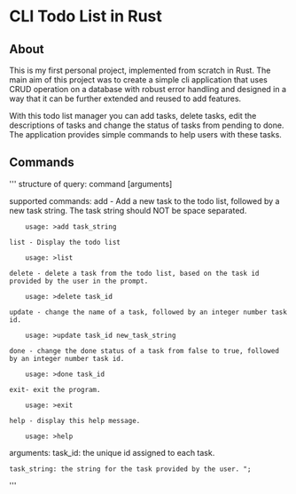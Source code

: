 # CLI Todo List in Rust

## About
This is my first personal project, implemented from scratch in Rust. The main aim of this project was to create a simple cli application that uses CRUD operation on a database with robust error handling and designed in a way that it can be further extended and reused to add features.

With this todo list manager you can add tasks, delete tasks, edit the descriptions of tasks and change the status of tasks from pending to done. The application provides simple commands to help users with these tasks.

## Commands 
'''
structure of query: 
    command [arguments] 

supported commands: 
    add - Add a new task to the todo list, followed by a new task string. The task string should NOT be space separated. 

        usage: >add task_string

    list - Display the todo list 
        
        usage: >list

    delete - delete a task from the todo list, based on the task id provided by the user in the prompt. 

        usage: >delete task_id

    update - change the name of a task, followed by an integer number task id. 

        usage: >update task_id new_task_string 

    done - change the done status of a task from false to true, followed by an integer number task id. 
        
        usage: >done task_id 

    exit- exit the program. 
        
        usage: >exit

    help - display this help message. 
        
        usage: >help 

arguments: 
    task_id: the unique id assigned to each task. 

    task_string: the string for the task provided by the user. ";

'''
